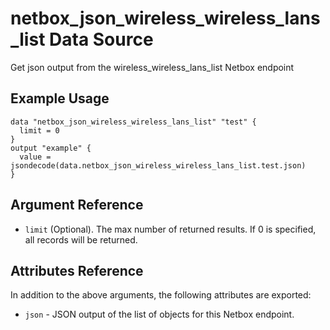 # netbox\_json\_wireless\_wireless\_lans\_list Data Source

Get json output from the wireless_wireless_lans_list Netbox endpoint

## Example Usage

```hcl
data "netbox_json_wireless_wireless_lans_list" "test" {
  limit = 0
}
output "example" {
  value = jsondecode(data.netbox_json_wireless_wireless_lans_list.test.json)
}
```

## Argument Reference

* ``limit`` (Optional). The max number of returned results. If 0 is specified, all records will be returned.

## Attributes Reference

In addition to the above arguments, the following attributes are exported:
* ``json`` - JSON output of the list of objects for this Netbox endpoint.

